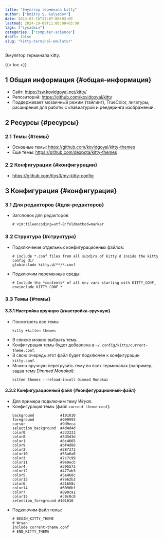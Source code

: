 ```yaml
---
title: "Эмулятор терминала kitty"
author: ["Dmitry S. Kulyabov"]
date: 2024-03-16T17:07:00+03:00
lastmod: 2024-10-09T11:00:00+03:00
tags: ["sysadmin"]
categories: ["computer-science"]
draft: false
slug: "kitty-terminal-emulator"
---
```


Эмулятор терминала kitty.

<!--more-->

{{< toc >}}


## <span class="section-num">1</span> Общая информация {#общая-информация}

-   Сайт: <https://sw.kovidgoyal.net/kitty/>
-   Репозиторий: <https://github.com/kovidgoyal/kitty>
-   Поддерживает мозаичный режим (тайлинг), TrueColor, лигатуры, расширения для работы с клавиатурой и рендеринга изображений.


## <span class="section-num">2</span> Ресурсы {#ресурсы}


### <span class="section-num">2.1</span> Темы {#темы}

-   Основные темы: <https://github.com/kovidgoyal/kitty-themes>
-   Ещё темы: <https://github.com/dexpota/kitty-themes>


### <span class="section-num">2.2</span> Конфигурации {#конфигурации}

-   <https://github.com/ttys3/my-kitty-config>


## <span class="section-num">3</span> Конфигурация {#конфигурация}


### <span class="section-num">3.1</span> Для редакторов {#для-редакторов}

-   Заголовок для редакторов:
    ```conf-unix
    # vim:fileencoding=utf-8:foldmethod=marker
    ```


### <span class="section-num">3.2</span> Структура {#структура}

-   Подключение отдельных конфигурационных файлов:
    ```conf-unix
    # Include *.conf files from all subdirs of kitty.d inside the kitty config dir
    globinclude kitty.d/**/*.conf
    ```
-   Подключим переменные среды:
    ```conf-unix
    # Include the *contents* of all env vars starting with KITTY_CONF_
    envinclude KITTY_CONF_*
    ```


### <span class="section-num">3.3</span> Темы {#темы}


#### <span class="section-num">3.3.1</span> Настройка вручную {#настройка-вручную}

-   Посмотреть все темы:
    ```shell
    kitty +kitten themes
    ```
-   В списке можно выбрать тему.
-   Конфигурация темы будет добавлена в `~/.config/kitty/current-theme.conf`.
-   В свою очередь этот файл будет подключён к конфигурации `kitty.conf`.
-   Можно вручную перегрузить тему во всех терминалах (например, задав тему _Dimmed Monokai_):
    ```shell
    kitten themes --reload-in=all Dimmed Monokai
    ```


#### <span class="section-num">3.3.2</span> Конфигурационный файл {#конфигурационный-файл}

-   Для примера подключим тему _Wryan_.
-   Конфигурация темы (файл `current-theme.conf`):
    ```conf-unix
    background            #101010
    foreground            #999993
    cursor                #9d9eca
    selection_background  #4d4d4d
    color0                #333333
    color8                #3d3d3d
    color1                #8c4665
    color9                #bf4d80
    color2                #287373
    color10               #53a6a6
    color3                #7c7c99
    color11               #9e9ecb
    color4                #395573
    color12               #477ab3
    color5                #5e468c
    color13               #7e62b3
    color6                #31658c
    color14               #6096bf
    color7                #899ca1
    color15               #c0c0c0
    selection_foreground #101010
    ```
-   Подключим файл темы:
    ```conf-unix
    # BEGIN_KITTY_THEME
    # Wryan
    include current-theme.conf
    # END_KITTY_THEME
    ```
